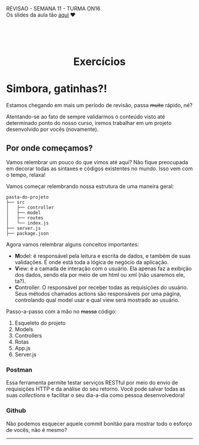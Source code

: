 REVISAO - SEMANA 11 -  TURMA ON16
<br>
Os slides da aula tão [aqui](https://github.com/reprograma/On16-TodasEmTech-S11-API-Revisao/blob/main/material/revisao.pdf) ❤️

<h1 align="center">
    <br>
    <p align="center">Exercícios<p>
</h1>

# Simbora, gatinhas?!

Estamos chegando em mais um período de revisão, passa <s>muito</s> rápido, né?

Atentando-se ao fato de sempre validarmos o conteúdo visto até determinado ponto do nosso curso, iremos trabalhar em um projeto desenvolvido por vocês (novamente).

## Por onde começamos?

Vamos relembrar um pouco do que vimos até aqui? Não fique preocupada em decorar todas as sintaxes e códigos existentes no mundo. Isso vem com o tempo, relaxa!

Vamos começar relembrando nossa estrutura de uma maneira geral:

```
pasta-do-projeto
├── src
│   ├── controller
│   ├── model
│   ├── routes
│   └── index.js
├── server.js
├── package.json
```

Agora vamos relembrar alguns conceitos importantes:

- **M**odel: é responsável pela leitura e escrita de dados, e também de suas validações. É onde está toda a lógica de negócio da aplicação.
- **V**iew: é a camada de interação com o usuário. Ela apenas faz a exibição dos dados, sendo ela por meio de um html ou xml (não usaremos ele, ta?).
- **C**ontroller: O responsável por receber todas as requisições do usuário. Seus métodos chamados actions são responsáveis por uma página, controlando qual model usar e qual view será mostrado ao usuário.

Passo-a-passo com a mão no <s>massa</s> código:

1. Esqueleto do projeto
2. Models
3. Controllers
4. Rotas
5. App.js
6. Server.js

### Postman

Essa ferramenta permite testar serviços RESTful por meio do envio de requisições HTTP e da análise do seu retorno. Você pode salvar todas as suas _collections_ e facilitar o seu dia-a-dia como pessoa desenvolvedora!

### Github

Não podemos esquecer aquele commit bonitão para mostrar todo o esforço de vocês, não é mesmo?

---
